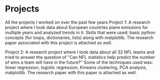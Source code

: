 # Projects
All the projects I worked on over the past few years
Project 1: A research project where I took data about European countries plane emissions for multiple years and analyzed trends in it. Skills that were used: basic python concepts (for loops, dictionaries, lists) along with matplotlib. The research paper associated with this project is attached as well. 

Project 2: A research project where I took data about all 32 NFL teams and tried to answer the question of "Can NFL statistics help predict the number of wins a team will have in the future?" Some of the techniques used was: linear regression, logistic regression, Kmeans clustering, PCA analysis, matplotlib. The research paper with this paper is attached as well. 



